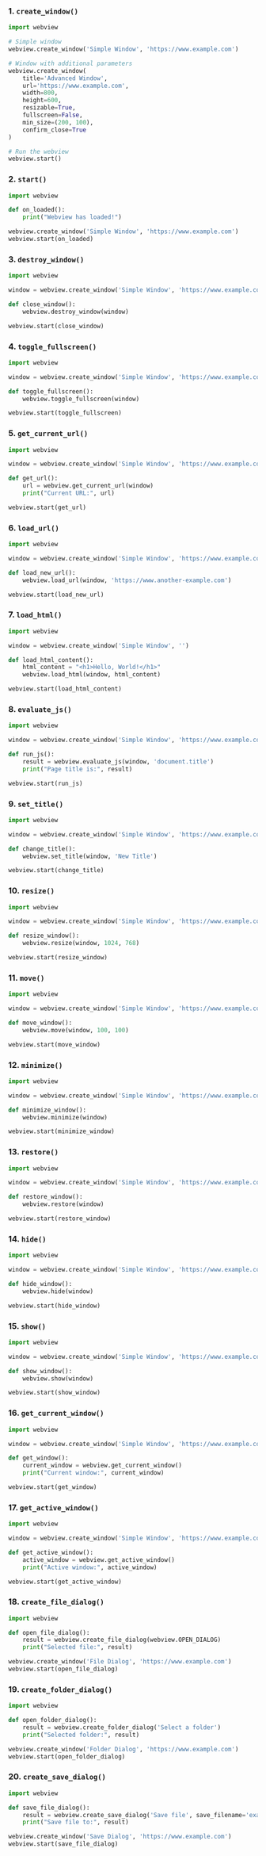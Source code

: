 ### 1. `create_window()`
```python
import webview

# Simple window
webview.create_window('Simple Window', 'https://www.example.com')

# Window with additional parameters
webview.create_window(
    title='Advanced Window',
    url='https://www.example.com',
    width=800,
    height=600,
    resizable=True,
    fullscreen=False,
    min_size=(200, 100),
    confirm_close=True
)

# Run the webview
webview.start()
```

### 2. `start()`
```python
import webview

def on_loaded():
    print("Webview has loaded!")

webview.create_window('Simple Window', 'https://www.example.com')
webview.start(on_loaded)
```

### 3. `destroy_window()`
```python
import webview

window = webview.create_window('Simple Window', 'https://www.example.com')

def close_window():
    webview.destroy_window(window)

webview.start(close_window)
```

### 4. `toggle_fullscreen()`
```python
import webview

window = webview.create_window('Simple Window', 'https://www.example.com')

def toggle_fullscreen():
    webview.toggle_fullscreen(window)

webview.start(toggle_fullscreen)
```

### 5. `get_current_url()`
```python
import webview

window = webview.create_window('Simple Window', 'https://www.example.com')

def get_url():
    url = webview.get_current_url(window)
    print("Current URL:", url)

webview.start(get_url)
```

### 6. `load_url()`
```python
import webview

window = webview.create_window('Simple Window', 'https://www.example.com')

def load_new_url():
    webview.load_url(window, 'https://www.another-example.com')

webview.start(load_new_url)
```

### 7. `load_html()`
```python
import webview

window = webview.create_window('Simple Window', '')

def load_html_content():
    html_content = "<h1>Hello, World!</h1>"
    webview.load_html(window, html_content)

webview.start(load_html_content)
```

### 8. `evaluate_js()`
```python
import webview

window = webview.create_window('Simple Window', 'https://www.example.com')

def run_js():
    result = webview.evaluate_js(window, 'document.title')
    print("Page title is:", result)

webview.start(run_js)
```

### 9. `set_title()`
```python
import webview

window = webview.create_window('Simple Window', 'https://www.example.com')

def change_title():
    webview.set_title(window, 'New Title')

webview.start(change_title)
```

### 10. `resize()`
```python
import webview

window = webview.create_window('Simple Window', 'https://www.example.com')

def resize_window():
    webview.resize(window, 1024, 768)

webview.start(resize_window)
```

### 11. `move()`
```python
import webview

window = webview.create_window('Simple Window', 'https://www.example.com')

def move_window():
    webview.move(window, 100, 100)

webview.start(move_window)
```

### 12. `minimize()`
```python
import webview

window = webview.create_window('Simple Window', 'https://www.example.com')

def minimize_window():
    webview.minimize(window)

webview.start(minimize_window)
```

### 13. `restore()`
```python
import webview

window = webview.create_window('Simple Window', 'https://www.example.com')

def restore_window():
    webview.restore(window)

webview.start(restore_window)
```

### 14. `hide()`
```python
import webview

window = webview.create_window('Simple Window', 'https://www.example.com')

def hide_window():
    webview.hide(window)

webview.start(hide_window)
```

### 15. `show()`
```python
import webview

window = webview.create_window('Simple Window', 'https://www.example.com')

def show_window():
    webview.show(window)

webview.start(show_window)
```

### 16. `get_current_window()`
```python
import webview

window = webview.create_window('Simple Window', 'https://www.example.com')

def get_window():
    current_window = webview.get_current_window()
    print("Current window:", current_window)

webview.start(get_window)
```

### 17. `get_active_window()`
```python
import webview

window = webview.create_window('Simple Window', 'https://www.example.com')

def get_active_window():
    active_window = webview.get_active_window()
    print("Active window:", active_window)

webview.start(get_active_window)
```

### 18. `create_file_dialog()`
```python
import webview

def open_file_dialog():
    result = webview.create_file_dialog(webview.OPEN_DIALOG)
    print("Selected file:", result)

webview.create_window('File Dialog', 'https://www.example.com')
webview.start(open_file_dialog)
```

### 19. `create_folder_dialog()`
```python
import webview

def open_folder_dialog():
    result = webview.create_folder_dialog('Select a folder')
    print("Selected folder:", result)

webview.create_window('Folder Dialog', 'https://www.example.com')
webview.start(open_folder_dialog)
```

### 20. `create_save_dialog()`
```python
import webview

def save_file_dialog():
    result = webview.create_save_dialog('Save file', save_filename='example.txt')
    print("Save file to:", result)

webview.create_window('Save Dialog', 'https://www.example.com')
webview.start(save_file_dialog)
```
